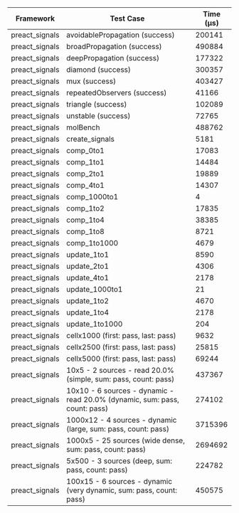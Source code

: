 | Framework | Test Case | Time (μs) |
| --- | --- | --- |
| preact_signals | avoidablePropagation (success) | 200141 |
| preact_signals | broadPropagation (success) | 490884 |
| preact_signals | deepPropagation (success) | 177322 |
| preact_signals | diamond (success) | 300357 |
| preact_signals | mux (success) | 403427 |
| preact_signals | repeatedObservers (success) | 41166 |
| preact_signals | triangle (success) | 102089 |
| preact_signals | unstable (success) | 72765 |
| preact_signals | molBench | 488762 |
| preact_signals | create_signals | 5181 |
| preact_signals | comp_0to1 | 17083 |
| preact_signals | comp_1to1 | 14484 |
| preact_signals | comp_2to1 | 19889 |
| preact_signals | comp_4to1 | 14307 |
| preact_signals | comp_1000to1 | 4 |
| preact_signals | comp_1to2 | 17835 |
| preact_signals | comp_1to4 | 38385 |
| preact_signals | comp_1to8 | 8721 |
| preact_signals | comp_1to1000 | 4679 |
| preact_signals | update_1to1 | 8590 |
| preact_signals | update_2to1 | 4306 |
| preact_signals | update_4to1 | 2178 |
| preact_signals | update_1000to1 | 21 |
| preact_signals | update_1to2 | 4670 |
| preact_signals | update_1to4 | 2178 |
| preact_signals | update_1to1000 | 204 |
| preact_signals | cellx1000 (first: pass, last: pass) | 9632 |
| preact_signals | cellx2500 (first: pass, last: pass) | 25815 |
| preact_signals | cellx5000 (first: pass, last: pass) | 69244 |
| preact_signals | 10x5 - 2 sources - read 20.0% (simple, sum: pass, count: pass) | 437367 |
| preact_signals | 10x10 - 6 sources - dynamic - read 20.0% (dynamic, sum: pass, count: pass) | 274102 |
| preact_signals | 1000x12 - 4 sources - dynamic (large, sum: pass, count: pass) | 3715396 |
| preact_signals | 1000x5 - 25 sources (wide dense, sum: pass, count: pass) | 2694692 |
| preact_signals | 5x500 - 3 sources (deep, sum: pass, count: pass) | 224782 |
| preact_signals | 100x15 - 6 sources - dynamic (very dynamic, sum: pass, count: pass) | 450575 |
